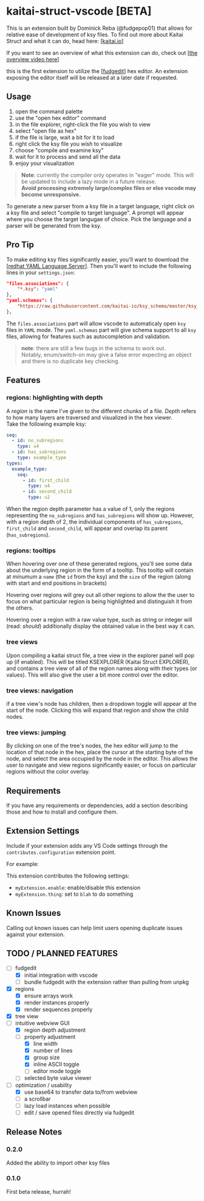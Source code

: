 # kaitai-struct-vscode [BETA]

This is an extension built by Dominick Reba (@fudgepop01) that allows for relative ease of development
of ksy files. To find out more about Kaitai Struct and what it can do,
head here: [[kaitai.io](https://kaitai.io/)]

If you want to see an overview of what this extension can do, check out [[the overview video here](https://www.youtube.com/watch?v=4c7UuZ33JYE)]

this is the first extension to utilize the [[fudgedit](https://fudgepop01.github.io/)] hex editor. An extension
exposing the editor itself will be released at a later date if requested.

## Usage

1. open the command palette
2. use the "open hex editor" command
3. in the file explorer, right-click the file you wish to view
4. select "open file as hex"
5. if the file is large, wait a bit for it to load
6. right click the ksy file you wish to visualize
7. choose "compile and examine ksy"
8. wait for it to process and send all the data
9. enjoy your visualization

> **Note**: currently the compiler only operates in "eager" mode. This will be updated to include
> a lazy mode in a future release.  
> **Avoid processing extremely large/complex files or else vscode may become unresponsive.**

To generate a new parser from a ksy file in a target language, right click on a
ksy file and select "compile to target language". A prompt will appear where you choose the
target langugae of choice. Pick the language and a parser will be generated from the ksy.

## Pro Tip

To make editing ksy files significantly easier, you'll want to download the [[redhat YAML Language Server](https://marketplace.visualstudio.com/items?itemName=redhat.vscode-yaml)].
Then you'll want to include the following lines in your `settings.json`:

```json
"files.associations": {
    "*.ksy": "yaml"
},
"yaml.schemas": {
    "https://raw.githubusercontent.com/kaitai-io/ksy_schema/master/ksy_schema.json": "*.ksy"
},
```

The `files.associations` part will allow vscode to automaticaly open `ksy` files in `YAML` mode.
The `yaml.schemas` part will give schema support to all `ksy` files, allowing for features
such as autocompletion and validation.

> **note**: there are still a few bugs in the schema to work out.  
> Notably, enum/switch-on may give a false error expecting an object
> and there is no duplicate key checking.

## Features

### regions: highlighting with depth

A _region_ is the name I've given to the different chunks of a file.
_Depth_ refers to how many layers are traversed and visualized in the hex viewer.  
Take the following example ksy:

```yaml
seq:
  - id: no_subregions
    type: u4
  - id: has_subregions
    type: example_type
types:
  example_type:
    seq:
      - id: first_child
        type: u4
      - id: second_child
        type: u2
```

When the region depth parameter has a value of 1, only the regions representing
the `no_subregions` and `has_subregions` will show up. However, with a region
depth of 2, the individual components of `has_subregions`, `first_child` and
`second_child`, will appear and overlap its parent (`has_subregions`).

### regions: tooltips

When hovering over one of these generated regions, you'll see some data about
the underlying region in the form of a tooltip. This tooltip will contain
at minumum a `name` (the `id` from the ksy) and the `size` of the region (along
with start and end positions in brackets)

Hovering over regions will grey out all other regions to allow the
the user to focus on what particular region is being highlighted and
distinguish it from the others.

Hovering over a region with a raw value type, such as string or integer
will (read: _should_) additionally display the obtained value in the best way it can.

### tree views

Upon compiling a kaitai struct file, a tree view in the explorer panel will pop up
(if enabled). This will be titled KSEXPLORER (Kaitai Struct EXPLORER), and contains
a tree view of all of the region names along with their types (or values). This
will also give the user a bit more control over the editor.

### tree views: navigation

if a tree view's node has children, then a dropdown toggle will appear at the
start of the node. Clicking this will expand that region and show the child nodes.

### tree views: jumping

By clicking on one of the tree's nodes, the hex editor will jump to the location of
that node in the hex, place the cursor at the starting byte of the node, and select
the area occupied by the node in the editor. This allows the user to navigate and
view regions significantly easier, or focus on particular regions without the color
overlay.

## Requirements

If you have any requirements or dependencies, add a section describing those and how to install and configure them.

## Extension Settings

Include if your extension adds any VS Code settings through the `contributes.configuration` extension point.

For example:

This extension contributes the following settings:

* `myExtension.enable`: enable/disable this extension
* `myExtension.thing`: set to `blah` to do something

## Known Issues

Calling out known issues can help limit users opening duplicate issues against your extension.

## TODO / PLANNED FEATURES

* [ ] fudgedit
  * [x] initial integration with vscode
  * [ ] bundle fudgedit with the extension rather than pulling from unpkg
* [x] regions
  * [x] ensure arrays work
  * [x] render instances properly
  * [x] render sequences properly
* [x] tree view
* [ ] intuitive webview GUI
  * [x] region depth adjustment
  * [ ] property adjustment
    * [x] line width
    * [x] number of lines
    * [x] group size
    * [x] inline ASCII toggle
    * [ ] editor mode toggle
  * [ ] selected byte value viewer
* [ ] optimization / usability
  * [x] use base64 to transfer data to/from webview
  * [ ] a scrollbar
  * [ ] lazy load instances when possible
  * [ ] edit / save opened files directly via fudgedit

## Release Notes

### 0.2.0

Added the ability to import other ksy files

### 0.1.0

First beta release, hurrah!
